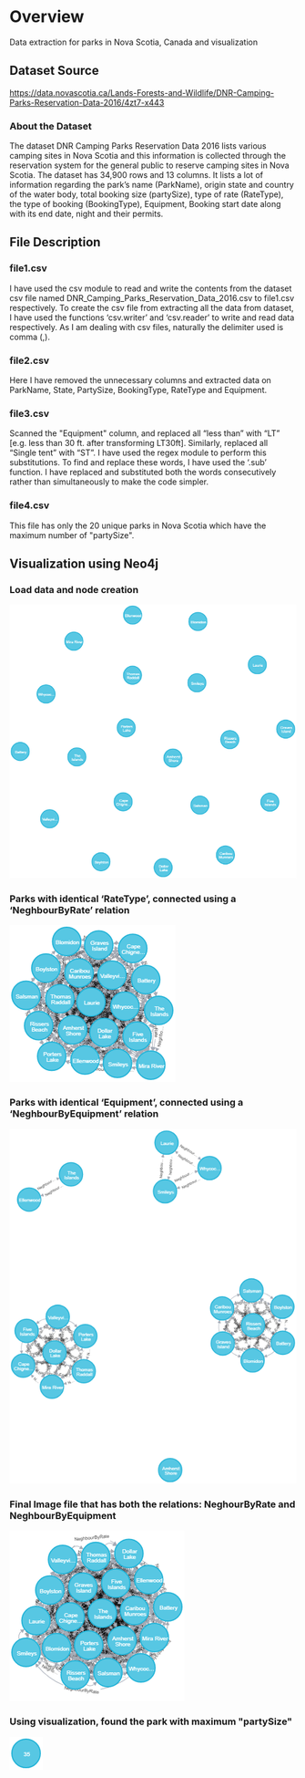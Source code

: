 # Overview
Data extraction for parks in Nova Scotia, Canada and visualization 

## Dataset Source

https://data.novascotia.ca/Lands-Forests-and-Wildlife/DNR-Camping-Parks-Reservation-Data-2016/4zt7-x443

### About the Dataset

The dataset DNR Camping Parks Reservation Data 2016 lists various camping sites in Nova Scotia and this information is collected through the reservation system 
for the general public to reserve camping sites in Nova Scotia. The dataset has 34,900 rows and 13 columns. It lists a lot of information regarding the park’s 
name (ParkName), origin state and country of the water body, total booking size (partySize), type of rate (RateType), the type of booking (BookingType), Equipment, 
Booking start date along with its end date, night and their permits.

## File Description

### file1.csv

I have used the csv module to read and write the contents from the dataset csv file named DNR_Camping_Parks_Reservation_Data_2016.csv to file1.csv respectively. 
To create the csv file from extracting all the data from dataset, I have used the functions ‘csv.writer’ and ‘csv.reader’ to write and read data respectively. 
As I am dealing with csv files, naturally the delimiter used is comma (,).

### file2.csv

Here I have removed the unnecessary columns and extracted data on ParkName, State, PartySize, BookingType, RateType and Equipment.

### file3.csv

Scanned the "Equipment" column, and replaced all “less than” with “LT” [e.g. less than 30 ft. after transforming LT30ft]. Similarly, replaced all “Single tent” with “ST”.
I have used the regex module to perform this substitutions. To find and replace these words, I have used the ‘.sub’ function. I have replaced and substituted both the 
words consecutively rather than simultaneously to make the code simpler.

### file4.csv

This file has only the 20 unique parks in Nova Scotia which have the maximum number of "partySize".

## Visualization using Neo4j

### Load data and node creation
![](graph%20images/load_data_and_node_creation.png)

### Parks with identical ‘RateType’, connected using a ‘NeghbourByRate’ relation
![](graph%20images/NeghbourByRate.png)

### Parks with identical ‘Equipment’, connected using a ‘NeghbourByEquipment’ relation
![](graph%20images/NeghbourByEquipment.png)

### Final Image file that has both the relations: NeghourByRate and NeghbourByEquipment
![](graph%20images/graph.png)

### Using visualization, found the park with maximum "partySize"
![](graph%20images/visualization.png)

